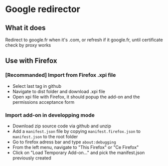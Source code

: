 # Google redirector


## What it does

Redirect to google.fr when it's .com, or refresh if it google.fr, until certificate check by proxy works

## Use with Firefox


### [Recommanded] Import from Firefox .xpi file
- Select last tag in github
- Navigate to dist folder and download .xpi file
- Open xpi file with Firefox, it should popup the add-on and the permissions acceptance form

### Import add-on in developping mode

- Download zip source code via github and unzip
- Add a `manifest.json` file by copying `manifest.firefox.json` to `manifest.json` to the root folder
- Go to firefox adress bar and type `about:debugging`
- From the left menu, navigate to "This Firefox" or "Ce Firefox"
- Click on "Load Temporary Add-on..." and pick the manifest.json previously created

